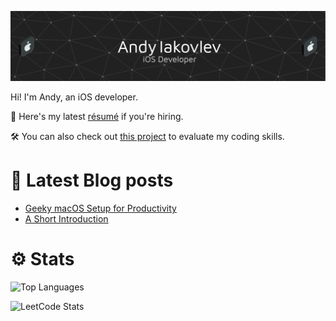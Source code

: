![Header](./resources/header.png)

Hi! I'm Andy, an iOS developer.

📑 Here's my latest [résumé](https://drive.proton.me/urls/A4Y493VZVC#98dDNvhDHphZ) if you're hiring.

🛠️ You can also check out [this project](https://github.com/qstrnd/wordCards) to evaluate my coding skills.

# 📖 Latest Blog posts

<!-- QSTRND_FEED:START -->
- [Geeky macOS Setup for Productivity](https://qstrnd.github.io/posts/geeky-macos-setup-for-productivity/)
- [A Short Introduction](https://qstrnd.github.io/posts/why-i-write-this-blog/)
<!-- QSTRND_FEED:END -->

# ⚙️ Stats

![Top Languages](https://github-readme-stats.vercel.app/api/top-langs/?username=qstrnd&layout=compact&theme=dark)

![LeetCode Stats](https://leetcard.jacoblin.cool/qstrnd1)